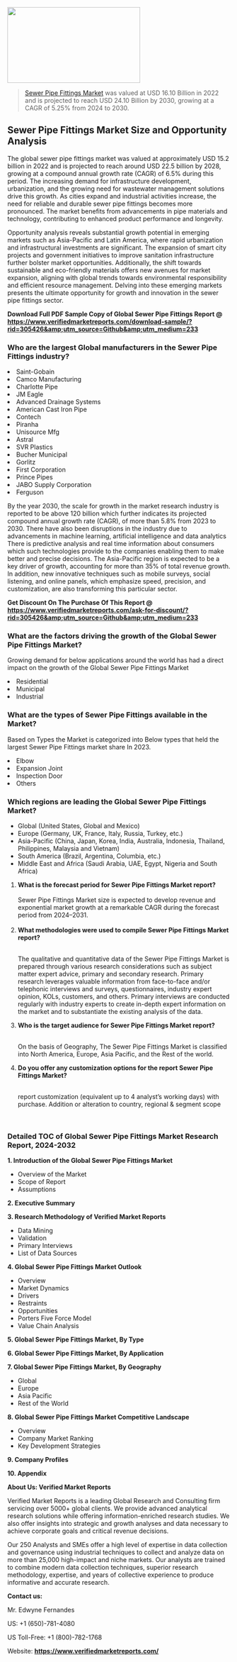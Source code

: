 
<img src="https://ffe5etoiles.com/wp-content/uploads/2024/12/MST1-300x171.png" alt="" width="300" height="171" class="alignnone size-medium wp-image-20088" /><blockquote><p><p><a href="https://www.verifiedmarketreports.com/download-sample/?rid=305426&utm_source=Github&utm_medium=233" target="_blank">Sewer Pipe Fittings Market</a> was valued at USD 16.10 Billion in 2022 and is projected to reach USD 24.10 Billion by 2030, growing at a CAGR of 5.25% from 2024 to 2030.</p></blockquote><p><h2>Sewer Pipe Fittings Market Size and Opportunity Analysis</h2><p>The global sewer pipe fittings market was valued at approximately USD 15.2 billion in 2022 and is projected to reach around USD 22.5 billion by 2028, growing at a compound annual growth rate (CAGR) of 6.5% during this period. The increasing demand for infrastructure development, urbanization, and the growing need for wastewater management solutions drive this growth. As cities expand and industrial activities increase, the need for reliable and durable sewer pipe fittings becomes more pronounced. The market benefits from advancements in pipe materials and technology, contributing to enhanced product performance and longevity.</p><p>Opportunity analysis reveals substantial growth potential in emerging markets such as Asia-Pacific and Latin America, where rapid urbanization and infrastructural investments are significant. The expansion of smart city projects and government initiatives to improve sanitation infrastructure further bolster market opportunities. Additionally, the shift towards sustainable and eco-friendly materials offers new avenues for market expansion, aligning with global trends towards environmental responsibility and efficient resource management. Delving into these emerging markets presents the ultimate opportunity for growth and innovation in the sewer pipe fittings sector.</p></p><p class=""><strong>Download Full PDF Sample Copy of Global Sewer Pipe Fittings Report @ <a href="https://www.verifiedmarketreports.com/download-sample/?rid=305426&amp;utm_source=Github&amp;utm_medium=233" target="_blank">https://www.verifiedmarketreports.com/download-sample/?rid=305426&amp;utm_source=Github&amp;utm_medium=233</a></strong></p><h3 id="" class="">Who are the largest Global manufacturers in the Sewer Pipe Fittings industry?</h3><p><li>Saint-Gobain</li><li> Camco Manufacturing</li><li> Charlotte Pipe</li><li> JM Eagle</li><li> Advanced Drainage Systems</li><li> American Cast Iron Pipe</li><li> Contech</li><li> Piranha</li><li> Unisource Mfg</li><li> Astral</li><li> SVR Plastics</li><li> Bucher Municipal</li><li> Gorlitz</li><li> First Corporation</li><li> Prince Pipes</li><li> JABO Supply Corporation</li><li> Ferguson</li></p><div class=""><div class="" dir="" data-message-author-role="" data-message-id="" data-message-model-slug=""><div class=""><div class=""><div class=""><div class="" dir="" data-message-author-role="" data-message-id="" data-message-model-slug=""><div class=""><div class=""><p>By the year 2030, the scale for growth in the market research industry is reported to be above 120 billion which further indicates its projected compound annual growth rate (CAGR), of more than 5.8% from 2023 to 2030. There have also been disruptions in the industry due to advancements in machine learning, artificial intelligence and data analytics There is predictive analysis and real time information about consumers which such technologies provide to the companies enabling them to make better and precise decisions. The Asia-Pacific region is expected to be a key driver of growth, accounting for more than 35% of total revenue growth. In addition, new innovative techniques such as mobile surveys, social listening, and online panels, which emphasize speed, precision, and customization, are also transforming this particular sector.</p><p><strong>Get Discount On The Purchase Of This Report @&nbsp; <a href="https://www.verifiedmarketreports.com/ask-for-discount/?rid=305426&amp;utm_source=Github&amp;utm_medium=233" target="_blank">https://www.verifiedmarketreports.com/ask-for-discount/?rid=305426&amp;utm_source=Github&amp;utm_medium=233</a></strong></p></div></div></div></div></div></div></div></div><h3 id="" class="">What are the factors driving the growth of the Global Sewer Pipe Fittings Market?</h3><p id="" class="">Growing demand for below applications around the world has had a direct impact on the growth of the Global Sewer Pipe Fittings Market</p><p id="" class=""><li>Residential</li><li> Municipal</li><li> Industrial</li></p><h3 id="" class="">What are the types of Sewer Pipe Fittings available in the Market?</h3><p id="" class="">Based on Types the Market is categorized into Below types that held the largest Sewer Pipe Fittings market share In 2023.</p><p id="" class=""><li>Elbow</li><li> Expansion Joint</li><li> Inspection Door</li><li> Others</li></p><h3 id="" class="">Which regions are leading the Global Sewer Pipe Fittings Market?</h3><ul><li>Global (United States, Global and Mexico)</li><li>Europe (Germany, UK, France, Italy, Russia, Turkey, etc.)</li><li>Asia-Pacific (China, Japan, Korea, India, Australia, Indonesia, Thailand, Philippines, Malaysia and Vietnam)</li><li>South America (Brazil, Argentina, Columbia, etc.)</li><li>Middle East and Africa (Saudi Arabia, UAE, Egypt, Nigeria and South Africa)</li></ul><p><ol><li><strong>What is the forecast period for Sewer Pipe Fittings Market report?<br /></strong><br /><span data-sheets-root="1" data-sheets-value="{&quot;1&quot;:2,&quot;2&quot;:&quot;XXXX size is expected to develop revenue and exponential market growth at a remarkable CAGR during the forecast period from 2024&ndash;2030.&quot;}" data-sheets-userformat="{&quot;2&quot;:12674,&quot;4&quot;:{&quot;1&quot;:2,&quot;2&quot;:16776960},&quot;10&quot;:2,&quot;11&quot;:0,&quot;15&quot;:&quot;Arial&quot;,&quot;16&quot;:12}">Sewer Pipe Fittings Market size is expected to develop revenue and exponential market growth at a remarkable CAGR during the forecast period from 2024&ndash;2031.</span><br /><br /></li><li><strong>What methodologies were used to compile Sewer Pipe Fittings Market report?<br /><br /></strong><p>The qualitative and quantitative data of the&nbsp;Sewer Pipe Fittings Market is prepared through various research considerations such as subject matter expert advice, primary and secondary research. Primary research leverages valuable information from face-to-face and/or telephonic interviews and surveys, questionnaires, industry expert opinion, KOLs, customers, and others. Primary interviews are conducted regularly with industry experts to create in-depth expert information on the market and to substantiate the existing analysis of the data.&nbsp;</p></li><li><strong>Who is the target audience for Sewer Pipe Fittings Market report?<br /><br /></strong><p>On the basis of Geography, The&nbsp;Sewer Pipe Fittings Market is classified into North America, Europe, Asia Pacific, and the Rest of the world.</p></li><li><strong>Do you offer any customization options for the report Sewer Pipe Fittings Market?<br /><br /></strong><p>report customization (equivalent up to 4 analyst&rsquo;s working days) with purchase. Addition or alteration to country, regional &amp; segment scope</p><p>&nbsp;</p></li></ol></p><h3 id="" class="">Detailed TOC of Global Sewer Pipe Fittings Market Research Report, 2024-2032</h3><p id="" class=""><strong>1. Introduction of the Global Sewer Pipe Fittings Market</strong></p><ul><li>Overview of the Market</li><li>Scope of Report</li><li>Assumptions</li></ul><p id="" class=""><strong>2. Executive Summary</strong></p><p id="" class=""><strong>3. Research Methodology of&nbsp;Verified Market Reports</strong></p><ul><li>Data Mining</li><li>Validation</li><li>Primary Interviews</li><li>List of Data Sources</li></ul><p id="" class=""><strong>4. Global Sewer Pipe Fittings Market Outlook</strong></p><ul><li>Overview</li><li>Market Dynamics</li><li>Drivers</li><li>Restraints</li><li>Opportunities</li><li>Porters Five Force Model</li><li>Value Chain Analysis</li></ul><p id="" class=""><strong>5. Global Sewer Pipe Fittings Market, By&nbsp;Type</strong></p><p id="" class=""><strong>6. Global Sewer Pipe Fittings Market, By Application</strong></p><p id="" class=""><strong>7. Global Sewer Pipe Fittings Market, By Geography</strong></p><ul><li>Global</li><li>Europe</li><li>Asia Pacific</li><li>Rest of the World</li></ul><p id="" class=""><strong>8. Global Sewer Pipe Fittings Market Competitive Landscape</strong></p><ul><li>Overview</li><li>Company Market Ranking</li><li>Key Development Strategies</li></ul><p id="" class=""><strong>9. Company Profiles</strong></p><p id="" class=""><strong>10. Appendix</strong></p><p id="" class=""><strong>About Us: Verified Market Reports</strong></p><p id="" class="">Verified Market Reports is a leading Global Research and Consulting firm servicing over 5000+ global clients. We provide advanced analytical research solutions while offering information-enriched research studies. We also offer insights into strategic and growth analyses and data necessary to achieve corporate goals and critical revenue decisions.</p><p id="" class="">Our 250 Analysts and SMEs offer a high level of expertise in data collection and governance using industrial techniques to collect and analyze data on more than 25,000 high-impact and niche markets. Our analysts are trained to combine modern data collection techniques, superior research methodology, expertise, and years of collective experience to produce informative and accurate research.</p><p id="" class=""><strong>Contact us:</strong></p><p id="" class="">Mr. Edwyne Fernandes</p><p id="" class="">US: +1 (650)-781-4080</p><p id="" class="">US Toll-Free: +1 (800)-782-1768</p><p id="" class="">Website: <a target="" data-test-app-aware-link=""><strong>https://www.verifiedmarketreports.com/</strong></a></p>
